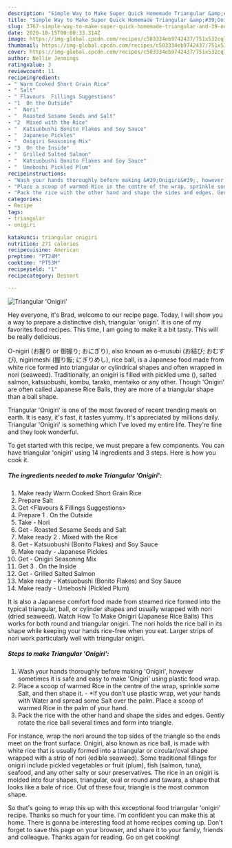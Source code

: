 ```yaml
---
description: "Simple Way to Make Super Quick Homemade Triangular &amp;#39;Onigiri&amp;#39;"
title: "Simple Way to Make Super Quick Homemade Triangular &amp;#39;Onigiri&amp;#39;"
slug: 3767-simple-way-to-make-super-quick-homemade-triangular-and-39-onigiri-and-39
date: 2020-10-15T00:00:33.314Z
image: https://img-global.cpcdn.com/recipes/c503334eb9742437/751x532cq70/triangular-onigiri-recipe-main-photo.jpg
thumbnail: https://img-global.cpcdn.com/recipes/c503334eb9742437/751x532cq70/triangular-onigiri-recipe-main-photo.jpg
cover: https://img-global.cpcdn.com/recipes/c503334eb9742437/751x532cq70/triangular-onigiri-recipe-main-photo.jpg
author: Nellie Jennings
ratingvalue: 3
reviewcount: 11
recipeingredient:
- " Warm Cooked Short Grain Rice"
- " Salt"
- " Flavours  Fillings Suggestions"
- "1  On the Outside"
- "  Nori"
- "  Roasted Sesame Seeds and Salt"
- "2  Mixed with the Rice"
- "  Katsuobushi Bonito Flakes and Soy Sauce"
- "  Japanese Pickles"
- "  Onigiri Seasoning Mix"
- "3  On the Inside"
- "  Grilled Salted Salmon"
- "  Katsuobushi Bonito Flakes and Soy Sauce"
- "  Umeboshi Pickled Plum"
recipeinstructions:
- "Wash your hands thoroughly before making &#39;Onigiri&#39;, however sometimes it is safe and easy to make &#39;Onigiri&#39; using plastic food wrap."
- "Place a scoop of warmed Rice in the centre of the wrap, sprinkle some Salt, and then shape it. *If you don’t use plastic wrap, wet your hands with Water and spread some Salt over the palm. Place a scoop of warmed Rice in the palm of your hand."
- "Pack the rice with the other hand and shape the sides and edges. Gently rotate the rice ball several times and form into triangle."
categories:
- Recipe
tags:
- triangular
- onigiri

katakunci: triangular onigiri 
nutrition: 271 calories
recipecuisine: American
preptime: "PT24M"
cooktime: "PT53M"
recipeyield: "1"
recipecategory: Dessert

---
```



![Triangular &#39;Onigiri&#39;](https://img-global.cpcdn.com/recipes/c503334eb9742437/751x532cq70/triangular-onigiri-recipe-main-photo.jpg)

Hey everyone, it's Brad, welcome to our recipe page. Today, I will show you a way to prepare a distinctive dish, triangular &#39;onigiri&#39;. It is one of my favorites food recipes. This time, I am going to make it a bit tasty. This will be really delicious.

O-nigiri (お握り or 御握り; おにぎり), also known as o-musubi (お結び; おむすび), nigirimeshi (握り飯; にぎりめし), rice ball, is a Japanese food made from white rice formed into triangular or cylindrical shapes and often wrapped in nori (seaweed). Traditionally, an onigiri is filled with pickled ume (), salted salmon, katsuobushi, kombu, tarako, mentaiko or any other. Though &#39;Onigiri&#39; are often called Japanese Rice Balls, they are more of a triangular shape than a ball shape.

Triangular &#39;Onigiri&#39; is one of the most favored of recent trending meals on earth. It is easy, it's fast, it tastes yummy. It's appreciated by millions daily. Triangular &#39;Onigiri&#39; is something which I've loved my entire life. They're fine and they look wonderful.


To get started with this recipe, we must prepare a few components. You can have triangular &#39;onigiri&#39; using 14 ingredients and 3 steps. Here is how you cook it.

<!--inarticleads1-->

##### The ingredients needed to make Triangular &#39;Onigiri&#39;:

1. Make ready  Warm Cooked Short Grain Rice
1. Prepare  Salt
1. Get  &lt;Flavours &amp; Fillings Suggestions&gt;
1. Prepare 1 . On the Outside
1. Take  - Nori
1. Get  - Roasted Sesame Seeds and Salt
1. Make ready 2 . Mixed with the Rice
1. Get  - Katsuobushi (Bonito Flakes) and Soy Sauce
1. Make ready  - Japanese Pickles
1. Get  - Onigiri Seasoning Mix
1. Get 3 . On the Inside
1. Get  - Grilled Salted Salmon
1. Make ready  - Katsuobushi (Bonito Flakes) and Soy Sauce
1. Make ready  - Umeboshi (Pickled Plum)


It is also a Japanese comfort food made from steamed rice formed into the typical triangular, ball, or cylinder shapes and usually wrapped with nori (dried seaweed). Watch How To Make Onigiri (Japanese Rice Balls) This works for both round and triangular onigiri. The nori holds the rice ball in its shape while keeping your hands rice-free when you eat. Larger strips of nori work particularly well with triangular onigiri. 

<!--inarticleads2-->

##### Steps to make Triangular &#39;Onigiri&#39;:

1. Wash your hands thoroughly before making &#39;Onigiri&#39;, however sometimes it is safe and easy to make &#39;Onigiri&#39; using plastic food wrap.
1. Place a scoop of warmed Rice in the centre of the wrap, sprinkle some Salt, and then shape it. - *If you don’t use plastic wrap, wet your hands with Water and spread some Salt over the palm. Place a scoop of warmed Rice in the palm of your hand.
1. Pack the rice with the other hand and shape the sides and edges. Gently rotate the rice ball several times and form into triangle.


For instance, wrap the nori around the top sides of the triangle so the ends meet on the front surface. Onigiri, also known as rice ball, is made with white rice that is usually formed into a triangular or circular/oval shape wrapped with a strip of nori (edible seaweed). Some traditional fillings for onigiri include pickled vegetables or fruit (plum), fish (salmon, tuna), seafood, and any other salty or sour preservatives. The rice in an onigiri is molded into four shapes, triangular, oval or round and tawara, a shape that looks like a bale of rice. Out of these four, triangle is the most common shape. 

So that's going to wrap this up with this exceptional food triangular &#39;onigiri&#39; recipe. Thanks so much for your time. I'm confident you can make this at home. There is gonna be interesting food at home recipes coming up. Don't forget to save this page on your browser, and share it to your family, friends and colleague. Thanks again for reading. Go on get cooking!
